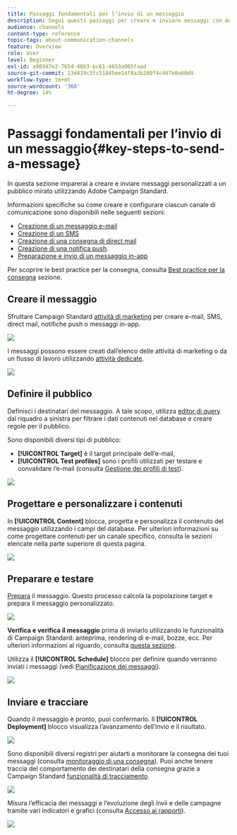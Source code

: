 ```yaml
---
title: Passaggi fondamentali per l’invio di un messaggio
description: Segui questi passaggi per creare e inviare messaggi con Adobe Campaign.
audience: channels
content-type: reference
topic-tags: about-communication-channels
feature: Overview
role: User
level: Beginner
exl-id: a903d7e2-7654-46b3-bc61-4653a065faad
source-git-commit: 13d419c5fc51845ee14f8a3b288f4c467e0a60d9
workflow-type: tm+mt
source-wordcount: '368'
ht-degree: 14%

---
```


# Passaggi fondamentali per l’invio di un messaggio{#key-steps-to-send-a-message}

In questa sezione imparerai a creare e inviare messaggi personalizzati a un pubblico mirato utilizzando Adobe Campaign Standard.

Informazioni specifiche su come creare e configurare ciascun canale di comunicazione sono disponibili nelle seguenti sezioni:

* [Creazione di un messaggio e-mail](../../channels/using/creating-an-email.md)
* [Creazione di un SMS](../../channels/using/creating-an-sms-message.md)
* [Creazione di una consegna di direct mail](../../channels/using/creating-the-direct-mail.md)
* [Creazione di una notifica push](../../channels/using/preparing-and-sending-a-push-notification.md).
* [Preparazione e invio di un messaggio in-app](../../channels/using/preparing-and-sending-an-in-app-message.md)

Per scoprire le best practice per la consegna, consulta [Best practice per la consegna](../../sending/using/delivery-best-practices.md) sezione.

## Creare il messaggio

Sfruttare Campaign Standard [attività di marketing](../../start/using/marketing-activities.md) per creare e-mail, SMS, direct mail, notifiche push o messaggi in-app.

![](assets/marketing-activities.png)

I messaggi possono essere creati dall’elenco delle attività di marketing o da un flusso di lavoro utilizzando [attività dedicate](../../automating/using/about-channel-activities.md).

![](assets/steps-channel.png)

## Definire il pubblico

Definisci i destinatari del messaggio. A tale scopo, utilizza [editor di query](../../automating/using/editing-queries.md) dal riquadro a sinistra per filtrare i dati contenuti nel database e creare regole per il pubblico.

Sono disponibili diversi tipi di pubblico:

* **[!UICONTROL Target]** è il target principale dell’e-mail,
* **[!UICONTROL Test profiles]** sono i profili utilizzati per testare e convalidare l’e-mail (consulta [Gestione dei profili di test](../../audiences/using/managing-test-profiles.md)).

![](assets/steps-audience.png)

## Progettare e personalizzare i contenuti

In **[!UICONTROL Content]** blocca, progetta e personalizza il contenuto del messaggio utilizzando i campi del database. Per ulteriori informazioni su come progettare contenuti per un canale specifico, consulta le sezioni elencate nella parte superiore di questa pagina.

![](assets/steps-content.png)

## Preparare e testare

[Prepara](../../sending/using/preparing-the-send.md) il messaggio. Questo processo calcola la popolazione target e prepara il messaggio personalizzato.

![](assets/steps-prepare.png)

**Verifica e verifica il messaggio** prima di inviarlo utilizzando le funzionalità di Campaign Standard: anteprima, rendering di e-mail, bozze, ecc. Per ulteriori informazioni al riguardo, consulta [questa sezione](../../sending/using/previewing-messages.md).

Utilizza il **[!UICONTROL Schedule]** blocco per definire quando verranno inviati i messaggi (vedi [Pianificazione dei messaggi](../../sending/using/about-scheduling-messages.md)).

![](assets/steps-schedule.png)

## Inviare e tracciare

Quando il messaggio è pronto, puoi confermarlo. Il **[!UICONTROL Deployment]** blocco visualizza l’avanzamento dell’invio e il risultato.

![](assets/steps-send.png)

Sono disponibili diversi registri per aiutarti a monitorare la consegna dei tuoi messaggi (consulta [monitoraggio di una consegna](../../sending/using/monitoring-a-delivery.md)). Puoi anche tenere traccia del comportamento dei destinatari della consegna grazie a Campaign Standard [funzionalità di tracciamento](../../sending/using/tracking-messages.md).

![](../../sending/using/assets/tracking_logs.png)

Misura l’efficacia dei messaggi e l’evoluzione degli invii e delle campagne tramite vari indicatori e grafici (consulta [Accesso ai rapporti](../../reporting/using/about-dynamic-reports.md)).

![](assets/steps-reports.png)
